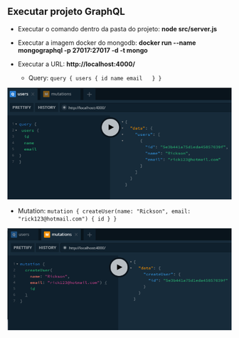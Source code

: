 ## **Executar projeto GraphQL**

- Executar o comando dentro da pasta do projeto: **node src/server.js**

- Executar a imagem docker do mongodb: **docker run --name mongographql -p 27017:27017 -d -t mongo**

- Executar a URL: **http://localhost:4000/**
  - Query:
   `query {
      users {
        id
        name
        email  
      }
    }`

[![Query1](https://raw.githubusercontent.com/rickson-simoes/GraphQL_Node/master/imgs_exemplo/img1.png "img1")](https://raw.githubusercontent.com/rickson-simoes/GraphQL_Node/master/imgs_exemplo/img1.png "img1")

  - Mutation:
  `mutation {
      createUser(name: "Rickson", email: "rick123@hotmail.com") {
        id
    }
  }`

[![Mutation1](https://raw.githubusercontent.com/rickson-simoes/GraphQL_Node/master/imgs_exemplo/img2.png "img2")](https://raw.githubusercontent.com/rickson-simoes/GraphQL_Node/master/imgs_exemplo/img2.png "img2")



